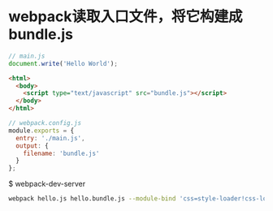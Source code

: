 # webpack读取入口文件，将它构建成bundle.js

```javascript
// main.js
document.write('Hello World');
```

```html
<html>
  <body>
    <script type="text/javascript" src="bundle.js"></script>
  </body>
</html>
```

```javascript
// webpack.config.js
module.exports = {
  entry: './main.js',
  output: {
    filename: 'bundle.js'
  }
};
```

$ webpack-dev-server

```bash
webpack hello.js hello.bundle.js --module-bind 'css=style-loader!css-loader' --progress --display-modules --display-reasons --watch
```
